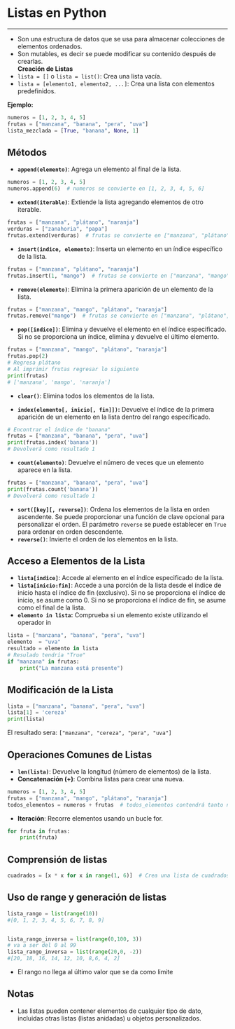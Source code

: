 # Listas en Python
---
- Son una estructura de datos que se usa para almacenar colecciones de elementos ordenados.
- Son mutables, es decir se puede modificar su contenido después de crearlas.  
**Creación de Listas**
- `lista = []` o `lista = list()`: Crea una lista vacía.
- `lista = [elemento1, elemento2, ...]`: Crea una lista con elementos predefinidos.

**Ejemplo:**
```python
numeros = [1, 2, 3, 4, 5]
frutas = ["manzana", "banana", "pera", "uva"]
lista_mezclada = [True, "banana", None, 1]
```
## Métodos
- **`append(elemento)`**: Agrega un elemento al final de la lista.

```python
numeros = [1, 2, 3, 4, 5]
numeros.append(6)  # numeros se convierte en [1, 2, 3, 4, 5, 6]
```
- **`extend(iterable)`**: Extiende la lista agregando elementos de otro iterable.
```python
frutas = ["manzana", "plátano", "naranja"]
verduras = ["zanahoria", "papa"]
frutas.extend(verduras)  # frutas se convierte en ["manzana", "plátano", "naranja", "zanahoria", "papa"]
```
- **`insert(indice, elemento)`**: Inserta un elemento en un índice específico de la lista.
```python
frutas = ["manzana", "plátano", "naranja"]
frutas.insert(1, "mango")  # frutas se convierte en ["manzana", "mango", "plátano", "naranja"]
```
- **`remove(elemento)`**: Elimina la primera aparición de un elemento de la lista.
```python
frutas = ["manzana", "mango", "plátano", "naranja"]
frutas.remove("mango")  # frutas se convierte en ["manzana", "plátano", "naranja", "zanahoria", "papa"]
```
- **`pop([indice])`**: Elimina y devuelve el elemento en el índice especificado. Si no se proporciona un índice, elimina y devuelve el último elemento.
```python
frutas = ["manzana", "mango", "plátano", "naranja"]
frutas.pop(2)
# Regresa plátano
# Al imprimir frutas regresar lo siguiente
print(frutas)
# ['manzana', 'mango', 'naranja']
```
- **`clear()`**: Elimina todos los elementos de la lista.

- **`index(elemento[, inicio[, fin]])`:** Devuelve el índice de la primera aparición de un elemento en la lista dentro del rango especificado. 
```python
# Encontrar el índice de "banana"
frutas = ["manzana", "banana", "pera", "uva"]
print(frutas.index('banana'))
# Devolverá como resultado 1
```
- **`count(elemento)`**: Devuelve el número de veces que un elemento aparece en la lista.
```python
frutas = ["manzana", "banana", "pera", "uva"]
print(frutas.count('banana'))
# Devolverá como resultado 1
```
- **`sort([key][, reverse])`**: Ordena los elementos de la lista en orden ascendente. Se puede proporcionar una función de clave opcional para personalizar el orden. El parámetro `reverse` se puede establecer en `True` para ordenar en orden descendente.
- **`reverse()`**: Invierte el orden de los elementos en la lista.

## Acceso a Elementos de la Lista
- **`lista[indice]`**: Accede al elemento en el índice especificado de la lista.
- **`lista[inicio:fin]`**: Accede a una porción de la lista desde el índice de inicio hasta el índice de fin (exclusivo). Si no se proporciona el índice de inicio, se asume como 0. Si no se proporciona el índice de fin, se asume como el final de la lista.
- **`elemento in lista`:** Comprueba si un elemento existe utilizando el operador in
```python
lista = ["manzana", "banana", "pera", "uva"]
elemento  = "uva"
resultado = elemento in lista
# Resulado tendría "True"
if "manzana" in frutas:
    print("La manzana está presente")
```
## Modificación de la Lista
```python
lista = ["manzana", "banana", "pera", "uva"]
lista[1] = 'cereza'
print(lista)
```
El resultado sera:
`["manzana", "cereza", "pera", "uva"]`

## Operaciones Comunes de Listas
- **`len(lista)`**: Devuelve la longitud (número de elementos) de la lista.
- **Concatenación (+)**: Combina listas para crear una nueva.
```python
numeros = [1, 2, 3, 4, 5]
frutas = ["manzana", "mango", "plátano", "naranja"]
todos_elementos = numeros + frutas  # todos_elementos contendrá tanto números como frutas
```
- **Iteración**: Recorre elementos usando un bucle for.
```python
for fruta in frutas:
    print(fruta)
```
## Comprensión de listas

```python
cuadrados = [x * x for x in range(1, 6)]  # Crea una lista de cuadrados del 1 al 5
```
## Uso de range  y generación de listas
```python
lista_rango = list(range(10))
#[0, 1, 2, 3, 4, 5, 6, 7, 8, 9]


lista_rango_inversa = list(range(0,100, 3))
# va a ser del 0 al 99
lista_rango_inversa = list(range(20,0, -2))
#[20, 18, 16, 14, 12, 10, 8,6, 4, 2]
```
- El rango no llega al último valor que se da como limite
## Notas
- Las listas pueden contener elementos de cualquier tipo de dato, incluidas otras listas (listas anidadas) u objetos personalizados.



